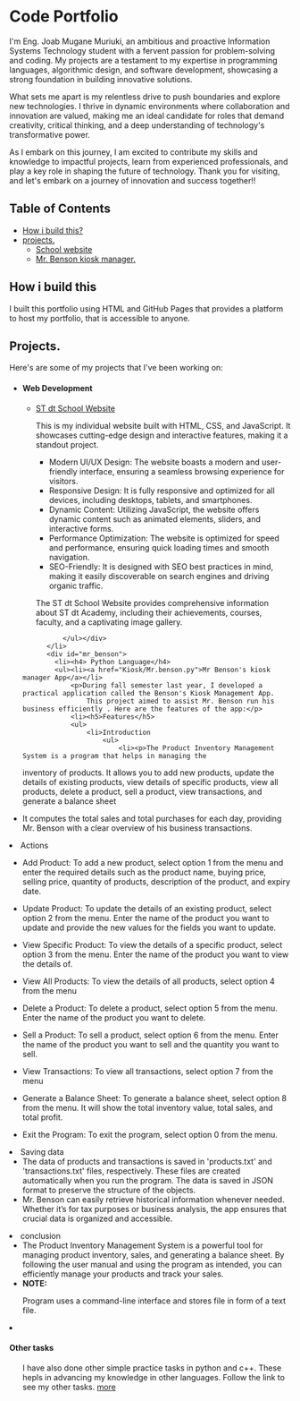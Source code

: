 # Code Portfolio
<html>
  <body>
    <p>I'm Eng. Joab Mugane Muriuki, an ambitious and proactive Information Systems Technology student with a fervent passion for problem-solving and coding. My projects are a testament to my expertise in programming languages, algorithmic design, and software development, showcasing a strong foundation in building innovative solutions.

What sets me apart is my relentless drive to push boundaries and explore new technologies. I thrive in dynamic environments where collaboration and innovation are valued, making me an ideal candidate for roles that demand creativity, critical thinking, and a deep understanding of technology's transformative power.

As I embark on this journey, I am excited to contribute my skills and knowledge to impactful projects, learn from experienced professionals, and play a key role in shaping the future of technology. Thank you for visiting, and let's embark on a journey of innovation and success together!!</p>
    <h2>Table of Contents</h2>
    <ul>
      <li><a href="#how">How i build this?</a></li>
      <li><a href ="#project">projects.</a>
        <ul>
          <li><a href="#school">School website</a></li>
          <li><a href="#mr_benson"> Mr. Benson kiosk manager.</a></li>
        </ul>
      </li>
    </ul>
    <div id="how">
      <h2>How i build this</h2>
      <p>I built this portfolio using HTML
          and GitHub Pages that provides a platform to host my portfolio, that is accessible to anyone.</p>
    </div>
    <div id="project">
      <h2>Projects.</h2>
        <p>Here's are some of my projects that I've been working on:</p>
        <ul>
          <li>
    <h4>Web Development</h4>
    <div id="school">
        <ul>
            <li>
                <a href="https://infernoduk.github.io/Code-portfolio/" target="_blank">ST dt School Website</a>
                <p>This is my individual website built with HTML, CSS, and JavaScript. It showcases cutting-edge design and interactive features, making it a standout project.</p>
                <ul>
                    <li>Modern UI/UX Design: The website boasts a modern and user-friendly interface, ensuring a seamless browsing experience for visitors.</li>
                    <li>Responsive Design: It is fully responsive and optimized for all devices, including desktops, tablets, and smartphones.</li>
                    <li>Dynamic Content: Utilizing JavaScript, the website offers dynamic content such as animated elements, sliders, and interactive forms.</li>
                    <li>Performance Optimization: The website is optimized for speed and performance, ensuring quick loading times and smooth navigation.</li>
                    <li>SEO-Friendly: It is designed with SEO best practices in mind, making it easily discoverable on search engines and driving organic traffic.</li>
                </ul>
                <p>The ST dt School Website provides comprehensive information about ST dt Academy, including their achievements, courses, faculty, and a captivating image gallery.</p>
            </li>
        </ul>
    </div>
</li>

              </ul></div>
          </li>
          <div id="mr_benson">
            <li><h4> Python Language</h4>
            <ul><li><a href="Kiosk/Mr.benson.py">Mr Benson's kiosk manager App</a></li>
                <p>During fall semester last year, I developed a practical application called the Benson's Kiosk Management App. 
                    This project aimed to assist Mr. Benson run his business efficiently . Here are the features of the app:</p>
                <li><h5>Features</h5>
                <ul>
                    <li>Introduction
                        <ul>
                            <li><p>The Product Inventory Management System is a program that helps in managing the
inventory of products. It allows you to add new products, update the details of existing products,
view details of specific products, view all products, delete a product, sell a product, view
transactions, and generate a balance sheet</p></li>
                            <li><p>It computes the total sales and total purchases for each day, providing Mr. Benson with a clear overview of his business transactions.</p></li>
                        </ul>
                    </li>
                    <li>Actions
                        <ul>
                            <li><p>Add Product: To add a new product, select option 1 from the menu and enter the required
details such as the product name, buying price, selling price, quantity of products, description of
the product, and expiry date.</p></li>
                            <li><p>Update Product: To update the details of an existing product, select option 2 from the menu.
Enter the name of the product you want to update and provide the new values for the fields you
want to update.</p></li>
                          <li><p>View Specific Product: To view the details of a specific product, select option 3 from the
menu. Enter the name of the product you want to view the details of.</p></li>
                          <li><p>View All Products: To view the details of all products, select option 4 from the menu</p></li>
                          <li><p>Delete a Product: To delete a product, select option 5 from the menu. Enter the name of the
product you want to delete.</p></li>
                          <li><p>Sell a Product: To sell a product, select option 6 from the menu. Enter the name of the
product you want to sell and the quantity you want to sell.</p></li>
                          <li><p>View Transactions: To view all transactions, select option 7 from the menu</p></li>
                          <li><p>Generate a Balance Sheet: To generate a balance sheet, select option 8 from the menu. It
will show the total inventory value, total sales, and total profit.</p></li>
                           <li><p>Exit the Program: To exit the program, select option 0 from the menu.</p></li>
                        </ul>
                    </li>
                    <li>Saving data
                        <ul>
                            <li>The data of products and transactions is saved in 'products.txt' and 'transactions.txt' files,
respectively. These files are created automatically when you run the program.
The data is saved in JSON format to preserve the structure of the objects.</li>
                            <li>Mr. Benson can easily retrieve historical information whenever needed. 
                                Whether it’s for tax purposes or business analysis, the app ensures that crucial data is organized and accessible.</li>
                        </ul>
                    </li>
                    <li>conclusion
                        <ul>
                          <li>
                            The Product Inventory Management System is a powerful tool for managing product inventory,
sales, and generating a balance sheet. By following the user manual and using the program as
intended, you can efficiently manage your products and track your sales.
                          </li>
                          <li><b>NOTE:</b></li>
                            <p>Program uses a command-line interface and stores file in form of a text file.</p>
                        </ul>
                    </li>
                </ul></li>
                </ul></li>
          </div>
            <li><h4>Other tasks</h4>
                <ul>
                    <p>I have also done other simple practice tasks in python and c++. 
                        These hepls in advancing my knowledge in other languages.
                        Follow the link to see my other tasks.
                    <a href="Area_of_shapes"> more</a></p>
                </ul>
            </li>
        </ul>
    </div>
  </body>
</html>
